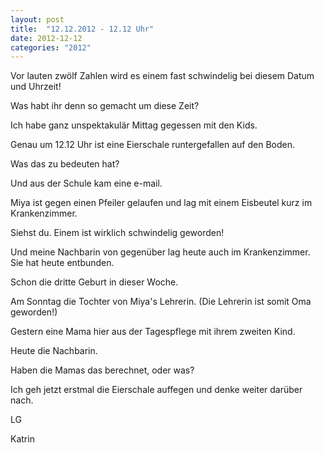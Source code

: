 ```yaml
---
layout: post
title:  "12.12.2012 - 12.12 Uhr"
date: 2012-12-12
categories: "2012"
---
```




Vor lauten zwölf Zahlen wird es einem fast schwindelig bei diesem Datum und Uhrzeit!



Was habt ihr denn so gemacht um diese Zeit?



Ich habe ganz unspektakulär Mittag gegessen mit den Kids. 



Genau um 12.12 Uhr ist eine Eierschale runtergefallen auf den Boden.



Was das zu bedeuten hat?



Und aus der Schule kam eine e-mail. 



Miya ist gegen einen Pfeiler gelaufen und lag mit einem Eisbeutel kurz im Krankenzimmer.



Siehst du. Einem ist wirklich schwindelig geworden!



Und meine Nachbarin von gegenüber lag heute auch im Krankenzimmer. Sie hat heute entbunden.



Schon die dritte Geburt in dieser Woche.



Am Sonntag die Tochter von Miya's Lehrerin. (Die Lehrerin ist somit Oma geworden!)



Gestern eine Mama hier aus der Tagespflege mit ihrem zweiten Kind.



Heute die Nachbarin.



Haben die Mamas das berechnet, oder was?



Ich geh jetzt erstmal die Eierschale auffegen und denke weiter darüber nach.



LG

Katrin











